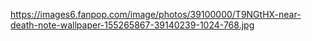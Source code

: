 https://images6.fanpop.com/image/photos/39100000/T9NGtHX-near-death-note-wallpaper-155265867-39140239-1024-768.jpg
